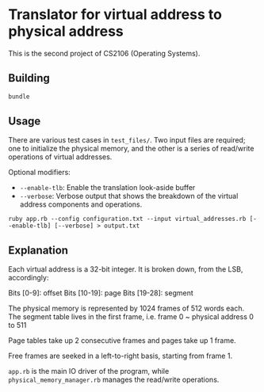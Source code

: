 # Translator for virtual address to physical address

This is the second project of CS2106 (Operating Systems).

## Building

```ruby
bundle
```

## Usage

There are various test cases in `test_files/`. 
Two input files are required; one to initialize the physical memory, and the
other is a series of read/write operations of virtual addresses.

Optional modifiers:

* `--enable-tlb`: Enable the translation look-aside buffer
* `--verbose`: Verbose output that shows the breakdown of the virtual address
  components and operations.

```shell
ruby app.rb --config configuration.txt --input virtual_addresses.rb [--enable-tlb] [--verbose] > output.txt
```

## Explanation

Each virtual address is a 32-bit integer. It is broken down, from the LSB,
accordingly:

Bits [0-9]: offset
Bits [10-19]: page
Bits [19-28]: segment

The physical memory is represented by 1024 frames of 512 words each. The
segment table lives in the first frame, i.e. frame 0 ~ physical address 0 to
511

Page tables take up 2 consecutive frames and pages take up 1 frame.

Free frames are seeked in a left-to-right basis, starting from frame 1.

`app.rb` is the main IO driver of the program, while `physical_memory_manager.rb` 
manages the read/write operations.
